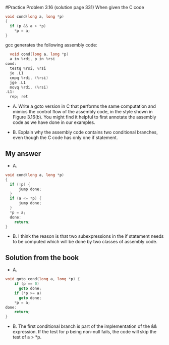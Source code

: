 #Practice Problem 3.16 (solution page 331)
When given the C code
```c
void cond(long a, long *p)
{
  if (p && a > *p)
  	*p = a;
}
```
gcc generates the following assembly code:
```c
  void cond(long a, long *p)
  a in %rdi, p in %rsi
cond:
  testq %rsi, %rsi
  je .L1
  cmpq %rdi, (%rsi)
  jge .L1
  movq %rdi, (%rsi)
.L1:
  rep; ret
```

- A. Write a goto version in C that performs the same computation and mimics the control flow of the assembly code, in the style shown in Figure 3.16(b). You might find it helpful to first annotate the assembly code as we have done in our examples.

- B. Explain why the assembly code contains two conditional branches, even though the C code has only one if statement.

## My answer
- A.
```c
void cond(long a, long *p)
{
  if (!p) {
      jump done;
  }
  if (a <= *p) {
      jump done;
  }
  *p = a;
  done:
    return;
}
```

- B. I think the reason is that two subexpressions in the if statement needs to be computed which will be done by two classes of assembly code.

## Solution from the book
- A.
```c
void goto_cond(long a, long *p) {
	if (p == 0)
	  goto done;
	if (*p >= a)
	  goto done;
	*p = a;
done:
	return;
}
```

- B. The first conditional branch is part of the implementation of the && expression. If the test for p being non-null fails, the code will skip the test of a > *p.